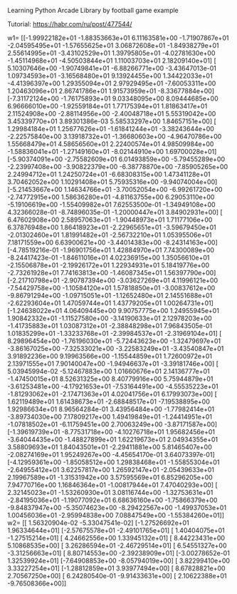 Learning Python Arcade Library by football game example

Tutorial: https://habr.com/ru/post/477544/


w1= [[-1.99922182e+01 -1.88353663e+01  6.11163581e+00 -1.71907867e+01
  -2.04595495e+01 -1.57655625e+01  3.06872608e+01 -1.84938279e+01
   2.55614995e+01 -3.43102529e+01  1.39795805e+01 -4.02781630e+00
  -1.45114968e+01 -4.50503844e+01  1.11003703e+01  2.18209140e+01]
 [ 5.10307646e+00 -1.90749841e+01 -6.88266771e+00 -3.43647013e-01
   1.09734593e+01 -3.16568480e+01  9.13924455e+00  1.34422033e+01
  -4.41396397e+00  1.29355094e+01  2.97929495e+01 -7.60053311e+00
   1.20463096e+01  2.86741786e+01  1.91573959e+01 -8.33677884e+00]
 [-7.31172124e+00 -1.76175893e+01  9.03348095e+00  8.09444685e+00
   6.96666010e+00 -1.92559184e+01  1.77175394e+01  1.81863417e+01
   2.11524908e+00 -2.88114956e+00 -2.40048718e+01  5.55319042e+00
   3.45339770e+01  3.89301386e-03  5.58533297e+00  1.84657151e+00]
 [ 1.29984184e+01  1.25677626e+01 -1.61841244e+01 -3.38243644e+00
  -2.22575840e+00  3.13918732e+01 -1.36680603e+00 -4.96470786e+00
   1.55668479e+01  4.58656560e+01  2.22400574e+01  4.98509984e+00
  -1.58836041e+01 -1.27149160e+01 -8.02144910e+00  1.69700028e+01]
 [-5.90374091e+00 -2.75582609e+01  6.01493859e+00 -5.79455289e+00
  -2.23997408e+00 -3.90822379e+00 -6.38778870e+00 -7.85905265e+00
   2.24994712e+01  1.24250724e+01 -6.68308315e+00  1.47341128e+01
   3.70462052e+00  1.10291408e+01  5.75935316e+00 -9.94074004e+00]
 [-5.21453667e+00  1.14634766e+01 -3.70052054e+00 -6.99261720e+00
  -2.74772915e+00  1.58636280e+01 -4.81163755e+00  6.29053110e+00
  -5.19106619e+00 -1.55409982e+01  7.62553500e-01 -1.34949108e+00
   4.32366028e-01 -8.74896035e-01 -1.20000447e+01  3.84902931e+00]
 [ 6.47602908e+00  2.58957063e+01 -1.90448973e+01  1.71177106e+00
   6.37876948e+00  1.86418923e+01 -2.22965651e+01 -3.59679450e+01
  -2.01302460e+01  1.81991482e+01 -2.56732210e+01  1.05395506e+01
   7.18171559e+00  6.63900621e+00 -3.44014383e+00 -8.24314163e+00]
 [-4.78519216e-01 -1.96901756e+01  1.42884970e+01  7.74300089e+00
  -8.24417423e-01 -1.84611016e+01  4.02236915e+00  1.35056610e+01
  -2.15506878e+01 -2.19926172e+01  1.22934931e+01  5.18419776e+00
  -2.73261928e+01  7.74163813e+00 -1.46087345e+01  1.56397790e+00]
 [-2.21710798e+01 -2.90787394e+00 -3.03627269e+01  4.11996121e+00
  -7.54429758e+00 -1.10584120e+01  1.57818850e+01 -3.00837612e+00
  -9.86791294e+00 -1.09715051e+01 -1.12652480e+01  2.14551688e+01
  -2.62293604e+01  1.47059744e+01  1.43779205e+01  1.00264731e+01]
 [-1.24638022e+01  4.06409445e+00  9.90757775e+00  1.24955945e+01
   1.90842332e+01 -1.11527580e+00 -3.14190633e+01  2.12978203e+00
  -1.41735883e+01  1.03087312e+01 -2.38848298e+01  7.96843505e-01
   1.01835299e+01 -1.33233768e+01 -2.39984537e+01 -2.31969104e+01]
 [ 8.29896454e+00 -1.76196030e+01 -5.72443623e+00 -1.32479697e+01
  -3.86167025e+00 -7.32533021e+00 -3.22583249e+01 -3.43540847e+01
   3.91892236e+00  9.19963566e+00 -1.15544859e+01  1.72600972e+01
   2.13971555e+01  7.90140047e+00 -1.94946637e+01 -3.39181746e+00]
 [ 5.03945994e-02 -5.12467883e+00  1.01660676e+01  2.14136777e+01
  -1.47450015e+01  8.52631325e+00  8.40779916e+00  5.75944879e+01
  -3.61253481e+00 -4.17921653e+01 -7.53164491e+00 -4.55535223e+01
  -1.81293062e+01 -2.17471363e+01  4.02041756e+01  6.17993073e+00]
 [ 1.62119489e+01  1.61438673e+01 -2.68848517e+01 -7.19538895e+00
   1.92986634e+01  8.96564284e-01  3.43956484e+00 -1.77982414e+01
  -3.89734030e+00  7.17809217e+00  1.49419849e+01 -1.24414951e+01
  -1.07818502e+01 -6.11759451e+00  2.70063249e+00 -3.87171587e+00]
 [-1.39619739e+01 -8.77531718e+00 -4.10276718e+01  1.95682456e+01
  -3.64044435e+00 -1.48827899e+01  1.62219673e+01  2.04934355e+01
   3.58809693e+01  1.84043501e+01 -2.29411881e+00  5.81465407e+00
  -2.08274169e+01  1.95249267e+00 -4.45654170e-01  3.64073397e-01]
 [-4.12959361e+00 -1.85058512e+00  1.29838468e+01 -1.55855304e+01
  -2.64955412e+01  3.62257817e+00  1.26592147e+01 -2.05439633e+01
   2.19967589e+01 -1.31531942e+00  3.57595569e+01  6.85296205e+00
   7.94770716e+00  1.16846364e+01 -1.00817944e+01  7.47040293e+00]
 [ 2.32145023e+01 -1.53260930e+01  3.08116744e+00 -1.32753631e+01
  -2.84195036e+01 -1.19077092e+01  6.68636160e+00 -1.75866379e+00
  -9.84837947e+00 -5.35074623e+00 -8.29422567e+00 -1.49937053e+01
   1.00456036e+01 -2.95994838e+00  7.08847549e+00 -1.55384260e+01]] 
w2= [[ 1.56320904e-02 -5.33047541e-02]
 [-1.27526692e+01  1.96334644e+01]
 [-2.57675578e+01 -2.49101765e+01]
 [ 1.40404075e+01 -1.27515214e+01]
 [ 4.24662556e+00  1.33945132e+01]
 [ 8.44223431e+00  5.10868535e+00]
 [ 3.26286594e+01 -2.46729514e+01]
 [ 6.54551327e+00 -3.31256663e+01]
 [ 8.80714553e+00 -2.39238909e+01]
 [-3.00278652e-01  1.32539924e+01]
 [-7.64908853e+00 -8.05794019e+00]
 [ 3.82299410e+00  3.33227254e+01]
 [-1.28812859e+01  3.93977494e+00]
 [ 8.67828821e+00  2.70567250e+00]
 [ 6.24280540e-01 -9.91433631e+00]
 [ 2.10622388e+01 -9.76508366e+00]] 
